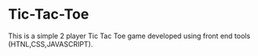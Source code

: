 # Tic-Tac-Toe
This is a simple 2 player Tic Tac Toe game developed using front end tools (HTNL,CSS,JAVASCRIPT).
